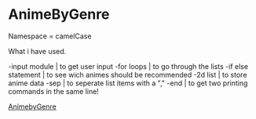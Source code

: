 # AnimeByGenre

Namespace = camelCase

What i have used.

-input module | to get user input 
-for loops | to go through the lists
-if else statement | to see wich animes should be recommended
-2d list  | to store anime data
-sep | to seperate list items with a ","
-end | to get two printing commands in the same line!

[AnimebyGenre](https://user-images.githubusercontent.com/65002100/194484396-a02a3724-10b4-4389-9f1a-96baf8a3f69c.gif)
